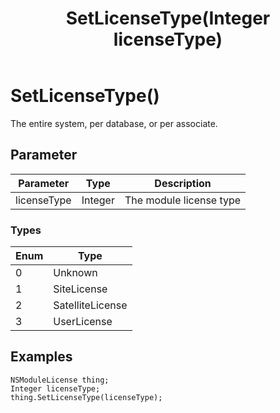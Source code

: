 ﻿---
uid: crmscript_class_nsmodulelicense_setlicensetype
title: SetLicenseType(Integer licenseType)
description: CRMScript method in the NSModuleLicense class that sets the licence type
intellisense: NSModuleLicense.SetLicenseType
keywords: NSModuleLicense, GetLicenseType, SetLicenseType(Integer)
so.topic: reference
---

# SetLicenseType()

The entire system, per database, or per associate.

## Parameter

| Parameter | Type | Description |
|---|---|---|
| licenseType | Integer | The module license type |

### Types

| Enum | Type |
|---|---|
| 0 | Unknown |
| 1 | SiteLicense |
| 2 | SatelliteLicense |
| 3 | UserLicense |

## Examples

```crmscript
NSModuleLicense thing;
Integer licenseType;
thing.SetLicenseType(licenseType);
```

